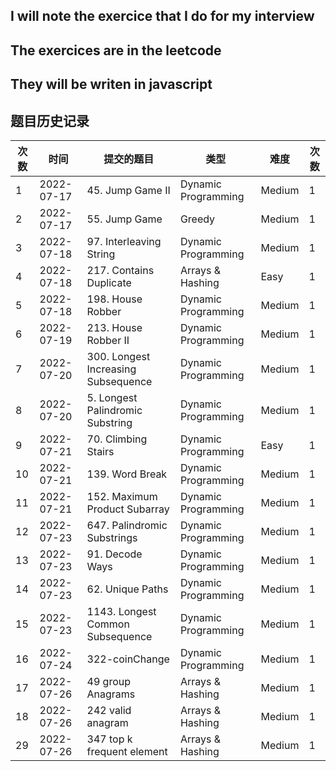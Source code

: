 ## I will note the exercice that I do for my interview

## The exercices are in the leetcode

## They will be writen in javascript 


## 题目历史记录

| 次数 | 时间 | 提交的题目 | 类型 | 难度 | 次数 | 
| --- | --- | --- | --- | --- | --- |
| 1 | 2022-07-17 | 45. Jump Game II | Dynamic Programming | Medium | 1
| 2 | 2022-07-17 | 55. Jump Game | Greedy | Medium | 1
| 3 | 2022-07-18 | 97. Interleaving String |  Dynamic Programming | Medium | 1
| 4 | 2022-07-18 | 217. Contains Duplicate | Arrays & Hashing | Easy | 1
| 5 | 2022-07-18 | 198. House Robber | Dynamic Programming | Medium | 1
| 6 | 2022-07-19 | 213. House Robber II | Dynamic Programming | Medium | 1
| 7 | 2022-07-20 | 300. Longest Increasing  Subsequence | Dynamic Programming | Medium | 1
| 8 | 2022-07-20 | 5. Longest Palindromic Substring | Dynamic Programming | Medium | 1
| 9 | 2022-07-21 | 70. Climbing Stairs | Dynamic Programming | Easy | 1
| 10 | 2022-07-21 | 139. Word Break | Dynamic Programming | Medium | 1
| 11 | 2022-07-21 | 152. Maximum Product Subarray | Dynamic Programming | Medium | 1
| 12 | 2022-07-23 | 647. Palindromic Substrings | Dynamic Programming | Medium | 1
| 13 | 2022-07-23 | 91. Decode Ways | Dynamic Programming | Medium | 1
| 14 | 2022-07-23 | 62. Unique Paths | Dynamic Programming | Medium | 1
| 15 | 2022-07-23 | 1143. Longest Common Subsequence | Dynamic Programming | Medium | 1
| 16 | 2022-07-24 | 322-coinChange | Dynamic Programming | Medium | 1
| 17 | 2022-07-26 | 49 group Anagrams | Arrays & Hashing | Medium | 1
| 18 | 2022-07-26 | 242 valid anagram | Arrays & Hashing | Medium | 1
| 29 | 2022-07-26 | 347 top k frequent element | Arrays & Hashing | Medium | 1